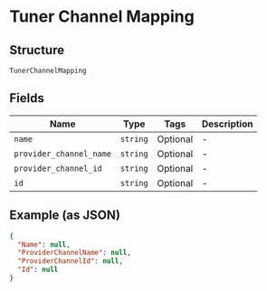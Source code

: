 
# Tuner Channel Mapping

## Structure

`TunerChannelMapping`

## Fields

| Name | Type | Tags | Description |
|  --- | --- | --- | --- |
| `name` | `string` | Optional | - |
| `provider_channel_name` | `string` | Optional | - |
| `provider_channel_id` | `string` | Optional | - |
| `id` | `string` | Optional | - |

## Example (as JSON)

```json
{
  "Name": null,
  "ProviderChannelName": null,
  "ProviderChannelId": null,
  "Id": null
}
```

